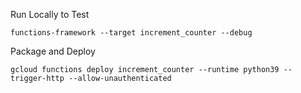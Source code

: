 Run Locally to Test

```
functions-framework --target increment_counter --debug
```

Package and Deploy
```
gcloud functions deploy increment_counter --runtime python39 --trigger-http --allow-unauthenticated
```